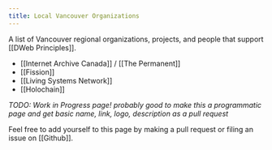 ```yaml
---
title: Local Vancouver Organizations
---
```


A list of Vancouver regional organizations, projects, and people that support [[DWeb Principles]].

* [[Internet Archive Canada]] / [[The Permanent]]
* [[Fission]]
* [[Living Systems Network]]
* [[Holochain]]

_TODO: Work in Progress page! probably good to make this a programmatic page and get basic name, link, logo, description as a pull request_

Feel free to add yourself to this page by making a pull request or filing an issue on [[Github]].
